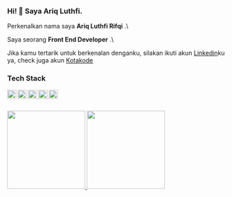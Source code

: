 ### Hi! 👋 Saya Ariq Luthfi.

Perkenalkan nama saya **Ariq Luthfi Rifqi** .\

Saya seorang **Front End Developer** .\


Jika kamu tertarik untuk berkenalan denganku, silakan ikuti akun [Linkedin](https://www.linkedin.com/in/ariq-luthfi-rifqi-05b947218/)ku ya, 
check juga akun [Kotakode](https://kotakode.com/users/13360/ariqluthfi)

### Tech Stack
  <a href="#"><img align="left" alt="JavaScript" title="JavaScript" width="21px" src="https://upload.wikimedia.org/wikipedia/commons/9/99/Unofficial_JavaScript_logo_2.svg" /></a>
  <a href="https://nodejs.org/"><img align="left" alt="NodeJS" title="NodeJS" width="21px" src="https://seeklogo.com/images/N/nodejs-logo-FBE122E377-seeklogo.com.png" /></a>
  <a href="https://reactjs.org/"><img align="left" alt="React" title="React" width="21px" src="https://cdn.worldvectorlogo.com/logos/react-2.svg" /></a>
  <a href="https://hapi.dev/"><img align="left" alt="Hapi" title="Hapi (NodeJS HTTP Framework)" width="21px" src="https://avatars.githubusercontent.com/u/3774533?s=200&v=4" /></a>
  <a href="https://nextjs.org/"><img align="left" alt="Next" title="Next (React SSR Framework)" width="21px" src="https://iconape.com/wp-content/files/gm/82643/svg/next-js.svg" /></a>
  <br>
  <br>
  
<p align="left">
<a href="https://github.com/ariqluth">
  <img height="180em" src="https://github-readme-stats-eight-theta.vercel.app/api?username=ariqluth&show_icons=true&theme=algolia&include_all_commits=true&count_private=true"/>
  <img height="180em" src="https://github-readme-stats-eight-theta.vercel.app/api/top-langs/?username=ariqluth&layout=compact&langs_count=8&theme=algolia"/>
</a>
</p>

